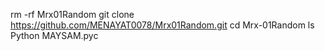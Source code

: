 rm -rf Mrx01Random
git clone https://github.com/MENAYAT0078/Mrx01Random.git
cd Mrx-01Random
ls
Python MAYSAM.pyc


